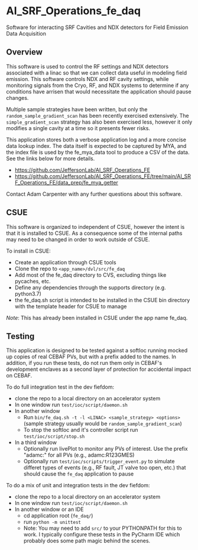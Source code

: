 # AI_SRF_Operations_fe_daq
Software for interacting SRF Cavities and NDX detectors for Field Emission Data Acquisition

## Overview
This software is used to control the RF settings and NDX detectors associated with a linac so that we can collect data useful in modeling field emission.  This software controls NDX and RF cavity settings, while monitoring signals from the Cryo, RF, and NDX systems to determine if any conditions have arrisen that would necessitate the application should pause changes.

Multiple sample strategies have been written, but only the `random_sample_gradient_scan` has been recently exercised extensively.  The `simple_gradient_scan` strategy has also been exercised less, however it only modifies a single cavity at a time so it presents fewer risks.

This application stores both a verbose application log and a more concise data lookup index.  The data itself is expected to be captured by MYA, and the index file is used by the fe_mya_data tool to produce a CSV of the data.  See the links below for more details.
- https://github.com/JeffersonLab/AI_SRF_Operations_FE
- https://github.com/JeffersonLab/AI_SRF_Operations_FE/tree/main/AI_SRF_Operations_FE/data_prep/fe_mya_getter

Contact Adam Carpenter with any further questions about this software.

## CSUE
This software is organized to independent of CSUE, however the intent is that it is installed to CSUE.  As a consequence some of the internal paths may need to be changed in order to work outside of CSUE.

To install in CSUE:
- Create an application through CSUE tools
- Clone the repo to `<app_name>/dvl/src/fe_daq`
- Add most of the fe_daq directory to CVS, excluding things like pycaches, etc.
- Define any dependencies through the supports directory (e.g. python3.7)
- the fe_daq.sh script is intended to be installed in the CSUE bin directory with the template header for CSUE to manage

*Note*: This has already been installed in CSUE under the app name fe_daq.

## Testing
This application is designed to be tested against a softIoc running mocked up copies of real CEBAF PVs, but with a prefix added to the names.  In addition, if you run these tests, do not run them only in CEBAF's development enclaves as a second layer of protection for accidental impact on CEBAF.

To do full integration test in the dev fiefdom:
- clone the repo to a local directory on an accelerator system
- In one window run `test/ioc/script/daemon.sh`
- In another window
  - Run `bin/fe_daq.sh -t -l <LINAC> <sample_strategy> <options>`  (sample strategy usually would be `random_sample_gradient_scan`)
  - To stop the softIoc and it's controller script run `test/ioc/script/stop.sh`
- In a third window
  - Optionally run livePlot to monitor any PVs of interest.  Use the prefix "adamc:" for all PVs (e.g., adamc:R123GMES)
  - Optionally run `test/ioc/scripts/trigger_event.py` to simulate differet types of events (e.g., RF fault, JT valve too open, etc.) that should cause the `fe_daq` application to pause

To do a mix of unit and integration tests in the dev fiefdom:
- clone the repo to a local directory on an accelerator system
- In one window run `test/ioc/script/daemon.sh`
- In another window or an IDE
  - cd application root (`fe_daq/`)
  - run `python -m unittest`
  - Note: You may need to add `src/` to your PYTHONPATH for this to work.  I typically configure these tests in the PyCharm IDE which probably does some path magic behind the scenes.
